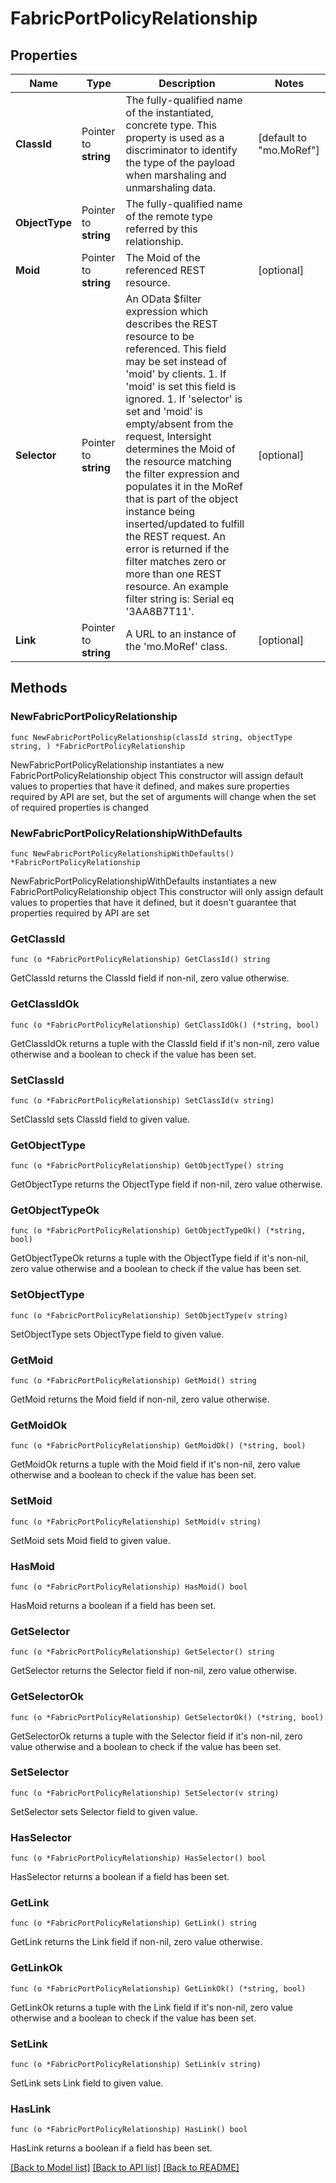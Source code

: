 # FabricPortPolicyRelationship

## Properties

Name | Type | Description | Notes
------------ | ------------- | ------------- | -------------
**ClassId** | Pointer to **string** | The fully-qualified name of the instantiated, concrete type. This property is used as a discriminator to identify the type of the payload when marshaling and unmarshaling data. | [default to "mo.MoRef"]
**ObjectType** | Pointer to **string** | The fully-qualified name of the remote type referred by this relationship. | 
**Moid** | Pointer to **string** | The Moid of the referenced REST resource. | [optional] 
**Selector** | Pointer to **string** | An OData $filter expression which describes the REST resource to be referenced. This field may be set instead of &#39;moid&#39; by clients. 1. If &#39;moid&#39; is set this field is ignored. 1. If &#39;selector&#39; is set and &#39;moid&#39; is empty/absent from the request, Intersight determines the Moid of the resource matching the filter expression and populates it in the MoRef that is part of the object instance being inserted/updated to fulfill the REST request. An error is returned if the filter matches zero or more than one REST resource. An example filter string is: Serial eq &#39;3AA8B7T11&#39;. | [optional] 
**Link** | Pointer to **string** | A URL to an instance of the &#39;mo.MoRef&#39; class. | [optional] 

## Methods

### NewFabricPortPolicyRelationship

`func NewFabricPortPolicyRelationship(classId string, objectType string, ) *FabricPortPolicyRelationship`

NewFabricPortPolicyRelationship instantiates a new FabricPortPolicyRelationship object
This constructor will assign default values to properties that have it defined,
and makes sure properties required by API are set, but the set of arguments
will change when the set of required properties is changed

### NewFabricPortPolicyRelationshipWithDefaults

`func NewFabricPortPolicyRelationshipWithDefaults() *FabricPortPolicyRelationship`

NewFabricPortPolicyRelationshipWithDefaults instantiates a new FabricPortPolicyRelationship object
This constructor will only assign default values to properties that have it defined,
but it doesn't guarantee that properties required by API are set

### GetClassId

`func (o *FabricPortPolicyRelationship) GetClassId() string`

GetClassId returns the ClassId field if non-nil, zero value otherwise.

### GetClassIdOk

`func (o *FabricPortPolicyRelationship) GetClassIdOk() (*string, bool)`

GetClassIdOk returns a tuple with the ClassId field if it's non-nil, zero value otherwise
and a boolean to check if the value has been set.

### SetClassId

`func (o *FabricPortPolicyRelationship) SetClassId(v string)`

SetClassId sets ClassId field to given value.


### GetObjectType

`func (o *FabricPortPolicyRelationship) GetObjectType() string`

GetObjectType returns the ObjectType field if non-nil, zero value otherwise.

### GetObjectTypeOk

`func (o *FabricPortPolicyRelationship) GetObjectTypeOk() (*string, bool)`

GetObjectTypeOk returns a tuple with the ObjectType field if it's non-nil, zero value otherwise
and a boolean to check if the value has been set.

### SetObjectType

`func (o *FabricPortPolicyRelationship) SetObjectType(v string)`

SetObjectType sets ObjectType field to given value.


### GetMoid

`func (o *FabricPortPolicyRelationship) GetMoid() string`

GetMoid returns the Moid field if non-nil, zero value otherwise.

### GetMoidOk

`func (o *FabricPortPolicyRelationship) GetMoidOk() (*string, bool)`

GetMoidOk returns a tuple with the Moid field if it's non-nil, zero value otherwise
and a boolean to check if the value has been set.

### SetMoid

`func (o *FabricPortPolicyRelationship) SetMoid(v string)`

SetMoid sets Moid field to given value.

### HasMoid

`func (o *FabricPortPolicyRelationship) HasMoid() bool`

HasMoid returns a boolean if a field has been set.

### GetSelector

`func (o *FabricPortPolicyRelationship) GetSelector() string`

GetSelector returns the Selector field if non-nil, zero value otherwise.

### GetSelectorOk

`func (o *FabricPortPolicyRelationship) GetSelectorOk() (*string, bool)`

GetSelectorOk returns a tuple with the Selector field if it's non-nil, zero value otherwise
and a boolean to check if the value has been set.

### SetSelector

`func (o *FabricPortPolicyRelationship) SetSelector(v string)`

SetSelector sets Selector field to given value.

### HasSelector

`func (o *FabricPortPolicyRelationship) HasSelector() bool`

HasSelector returns a boolean if a field has been set.

### GetLink

`func (o *FabricPortPolicyRelationship) GetLink() string`

GetLink returns the Link field if non-nil, zero value otherwise.

### GetLinkOk

`func (o *FabricPortPolicyRelationship) GetLinkOk() (*string, bool)`

GetLinkOk returns a tuple with the Link field if it's non-nil, zero value otherwise
and a boolean to check if the value has been set.

### SetLink

`func (o *FabricPortPolicyRelationship) SetLink(v string)`

SetLink sets Link field to given value.

### HasLink

`func (o *FabricPortPolicyRelationship) HasLink() bool`

HasLink returns a boolean if a field has been set.


[[Back to Model list]](../README.md#documentation-for-models) [[Back to API list]](../README.md#documentation-for-api-endpoints) [[Back to README]](../README.md)


